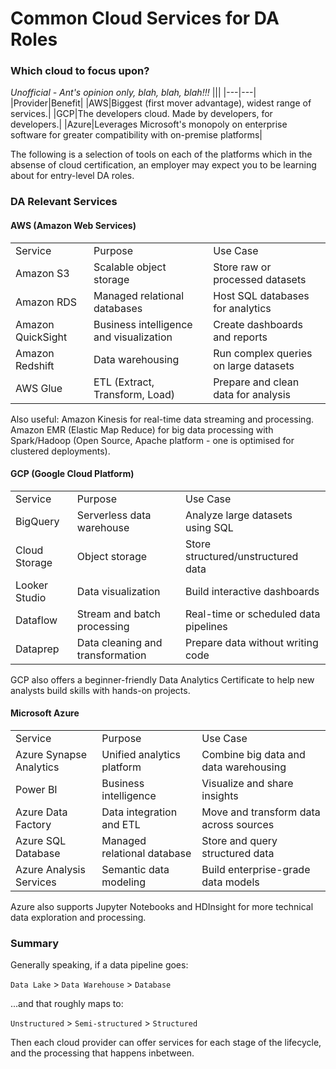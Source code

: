# Common Cloud Services for DA Roles

### Which cloud to focus upon?

*Unofficial - Ant's opinion only, blah, blah, blah!!!*
|||
|---|---|
|Provider|Benefit|
|AWS|Biggest (first mover advantage), widest range of services.|
|GCP|The developers cloud. Made by developers, for developers.|
|Azure|Leverages Microsoft's monopoly on enterprise software for greater compatibility with on-premise platforms|

The following is a selection of tools on each of the platforms which in the absense of cloud certification, an employer may expect you to be learning about for entry-level DA roles.

### DA Relevant Services
#### AWS (Amazon Web Services)
||||
|---|---|---|
|Service|Purpose|Use Case|
|Amazon S3|Scalable object storage|Store raw or processed datasets|
|Amazon RDS|Managed relational databases|Host SQL databases for analytics|
|Amazon QuickSight|Business intelligence and visualization|Create dashboards and reports|
|Amazon Redshift|Data warehousing|Run complex queries on large datasets|
|AWS Glue|ETL (Extract, Transform, Load)|Prepare and clean data for analysis|

Also useful: Amazon Kinesis for real-time data streaming and processing. Amazon EMR (Elastic Map Reduce) for big data processing with Spark/Hadoop (Open Source, Apache platform - one is optimised for clustered deployments).

#### GCP (Google Cloud Platform)
||||
|---|---|---|
|Service|Purpose|Use Case|
|BigQuery|Serverless data warehouse|Analyze large datasets using SQL|
|Cloud Storage|Object storage|Store structured/unstructured data|
|Looker Studio|Data visualization|Build interactive dashboards|
|Dataflow|Stream and batch processing|Real-time or scheduled data pipelines|
|Dataprep|Data cleaning and transformation|Prepare data without writing code|

GCP also offers a beginner-friendly Data Analytics Certificate to help new analysts build skills with hands-on projects.

#### Microsoft Azure
||||
|---|---|---|
|Service|Purpose|Use Case|
|Azure Synapse Analytics|Unified analytics platform|Combine big data and data warehousing|
|Power BI|Business intelligence|	Visualize and share insights|
|Azure Data Factory|Data integration and ETL|Move and transform data across sources|
|Azure SQL Database|Managed relational database|Store and query structured data|
|Azure Analysis Services|Semantic data modeling|Build enterprise-grade data models|

Azure also supports Jupyter Notebooks and HDInsight for more technical data exploration and processing.

### Summary

Generally speaking, if a data pipeline goes:

`Data Lake` >  `Data Warehouse` > `Database`

...and that roughly maps to:

`Unstructured` >  `Semi-structured` > `Structured`

Then each cloud provider can offer services for each stage of the lifecycle, and the processing that happens inbetween.